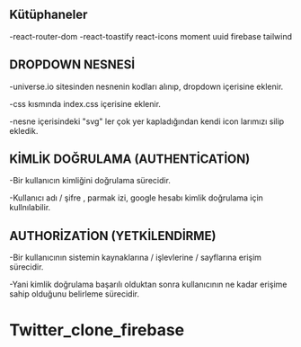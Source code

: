 ## Kütüphaneler
-react-router-dom
-react-toastify
react-icons
moment
uuid
firebase 
tailwind

## DROPDOWN NESNESİ

-universe.io sitesinden nesnenin kodları alınıp, dropdown içerisine eklenir.

-css kısmında index.css içerisine eklenir.

-nesne içerisindeki "svg" ler çok yer kapladığından kendi icon larımızı silip ekledik.


## KİMLİK DOĞRULAMA (AUTHENTİCATİON)
-Bir kullanıcın kimliğini doğrulama sürecidir.

-Kullanıcı adı / şifre , parmak izi, google hesabı kimlik doğrulama için kullnılabilir.

## AUTHORİZATİON (YETKİLENDİRME)

-Bir kullanıcının sistemin kaynaklarına / işlevlerine / sayflarına erişim sürecidir.

-Yani kimlik doğrulama başarılı olduktan sonra kullanıcının ne kadar erişime sahip olduğunu belirleme sürecidir.
# Twitter_clone_firebase